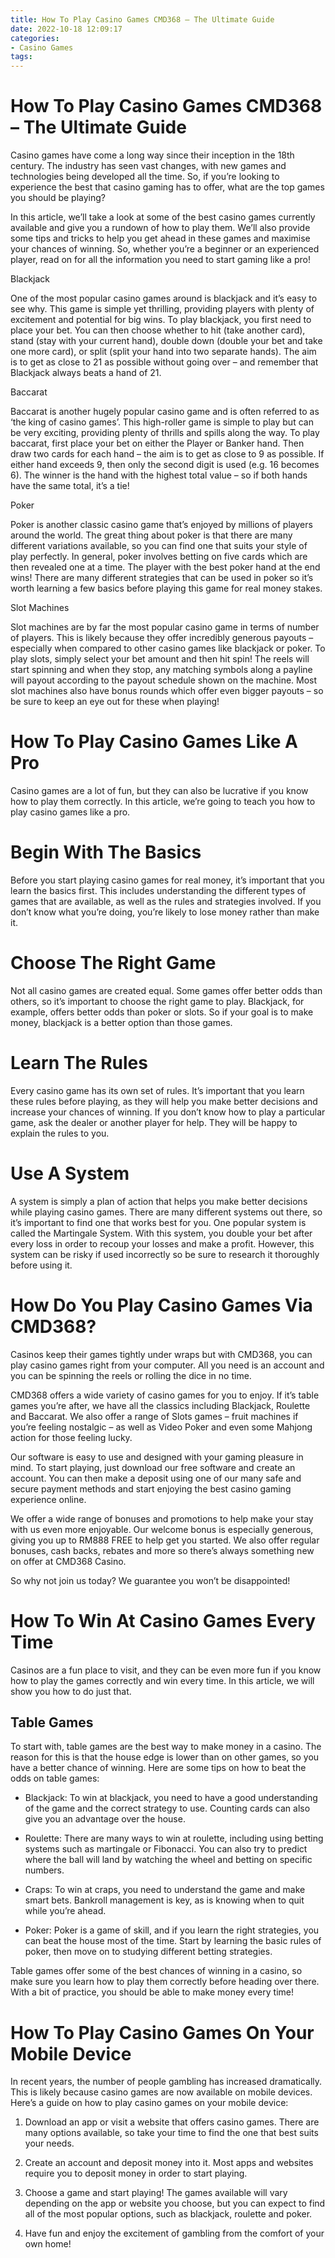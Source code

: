 ```yaml
---
title: How To Play Casino Games CMD368 – The Ultimate Guide 
date: 2022-10-18 12:09:17
categories:
- Casino Games
tags:
---
```



#  How To Play Casino Games CMD368 – The Ultimate Guide 

Casino games have come a long way since their inception in the 18th century. The industry has seen vast changes, with new games and technologies being developed all the time. So, if you’re looking to experience the best that casino gaming has to offer, what are the top games you should be playing?

In this article, we’ll take a look at some of the best casino games currently available and give you a rundown of how to play them. We’ll also provide some tips and tricks to help you get ahead in these games and maximise your chances of winning. So, whether you’re a beginner or an experienced player, read on for all the information you need to start gaming like a pro!

Blackjack

One of the most popular casino games around is blackjack and it’s easy to see why. This game is simple yet thrilling, providing players with plenty of excitement and potential for big wins. To play blackjack, you first need to place your bet. You can then choose whether to hit (take another card), stand (stay with your current hand), double down (double your bet and take one more card), or split (split your hand into two separate hands). The aim is to get as close to 21 as possible without going over – and remember that Blackjack always beats a hand of 21.

Baccarat

Baccarat is another hugely popular casino game and is often referred to as ‘the king of casino games’. This high-roller game is simple to play but can be very exciting, providing plenty of thrills and spills along the way. To play baccarat, first place your bet on either the Player or Banker hand. Then draw two cards for each hand – the aim is to get as close to 9 as possible. If either hand exceeds 9, then only the second digit is used (e.g. 16 becomes 6). The winner is the hand with the highest total value – so if both hands have the same total, it’s a tie!

Poker

Poker is another classic casino game that’s enjoyed by millions of players around the world. The great thing about poker is that there are many different variations available, so you can find one that suits your style of play perfectly. In general, poker involves betting on five cards which are then revealed one at a time. The player with the best poker hand at the end wins! There are many different strategies that can be used in poker so it’s worth learning a few basics before playing this game for real money stakes.

Slot Machines

Slot machines are by far the most popular casino game in terms of number of players. This is likely because they offer incredibly generous payouts – especially when compared to other casino games like blackjack or poker. To play slots, simply select your bet amount and then hit spin! The reels will start spinning and when they stop, any matching symbols along a payline will payout according to the payout schedule shown on the machine. Most slot machines also have bonus rounds which offer even bigger payouts – so be sure to keep an eye out for these when playing!

#  How To Play Casino Games Like A Pro 

Casino games are a lot of fun, but they can also be lucrative if you know how to play them correctly. In this article, we’re going to teach you how to play casino games like a pro.

# Begin With The Basics
Before you start playing casino games for real money, it’s important that you learn the basics first. This includes understanding the different types of games that are available, as well as the rules and strategies involved. If you don’t know what you’re doing, you’re likely to lose money rather than make it.

# Choose The Right Game 
Not all casino games are created equal. Some games offer better odds than others, so it’s important to choose the right game to play. Blackjack, for example, offers better odds than poker or slots. So if your goal is to make money, blackjack is a better option than those games.

# Learn The Rules 
Every casino game has its own set of rules. It’s important that you learn these rules before playing, as they will help you make better decisions and increase your chances of winning. If you don’t know how to play a particular game, ask the dealer or another player for help. They will be happy to explain the rules to you.

# Use A System 
A system is simply a plan of action that helps you make better decisions while playing casino games. There are many different systems out there, so it’s important to find one that works best for you. One popular system is called the Martingale System. With this system, you double your bet after every loss in order to recoup your losses and make a profit. However, this system can be risky if used incorrectly so be sure to research it thoroughly before using it.

#  How Do You Play Casino Games Via CMD368? 

Casinos keep their games tightly under wraps but with CMD368, you can play casino games right from your computer. All you need is an account and you can be spinning the reels or rolling the dice in no time.

CMD368 offers a wide variety of casino games for you to enjoy. If it’s table games you’re after, we have all the classics including Blackjack, Roulette and Baccarat. We also offer a range of Slots games – fruit machines if you’re feeling nostalgic – as well as Video Poker and even some Mahjong action for those feeling lucky.

Our software is easy to use and designed with your gaming pleasure in mind. To start playing, just download our free software and create an account. You can then make a deposit using one of our many safe and secure payment methods and start enjoying the best casino gaming experience online.

We offer a wide range of bonuses and promotions to help make your stay with us even more enjoyable. Our welcome bonus is especially generous, giving you up to RM888 FREE to help get you started. We also offer regular bonuses, cash backs, rebates and more so there’s always something new on offer at CMD368 Casino.

So why not join us today? We guarantee you won’t be disappointed!

#  How To Win At Casino Games Every Time 

Casinos are a fun place to visit, and they can be even more fun if you know how to play the games correctly and win every time. In this article, we will show you how to do just that.

## Table Games 

To start with, table games are the best way to make money in a casino. The reason for this is that the house edge is lower than on other games, so you have a better chance of winning. Here are some tips on how to beat the odds on table games:

- Blackjack: To win at blackjack, you need to have a good understanding of the game and the correct strategy to use. Counting cards can also give you an advantage over the house.

- Roulette: There are many ways to win at roulette, including using betting systems such as martingale or Fibonacci. You can also try to predict where the ball will land by watching the wheel and betting on specific numbers.

- Craps: To win at craps, you need to understand the game and make smart bets. Bankroll management is key, as is knowing when to quit while you’re ahead.

- Poker: Poker is a game of skill, and if you learn the right strategies, you can beat the house most of the time. Start by learning the basic rules of poker, then move on to studying different betting strategies.

Table games offer some of the best chances of winning in a casino, so make sure you learn how to play them correctly before heading over there. With a bit of practice, you should be able to make money every time!

#  How To Play Casino Games On Your Mobile Device

In recent years, the number of people gambling has increased dramatically. This is likely because casino games are now available on mobile devices. Here’s a guide on how to play casino games on your mobile device:

1. Download an app or visit a website that offers casino games. There are many options available, so take your time to find the one that best suits your needs.

2. Create an account and deposit money into it. Most apps and websites require you to deposit money in order to start playing.

3. Choose a game and start playing! The games available will vary depending on the app or website you choose, but you can expect to find all of the most popular options, such as blackjack, roulette and poker.

4. Have fun and enjoy the excitement of gambling from the comfort of your own home!